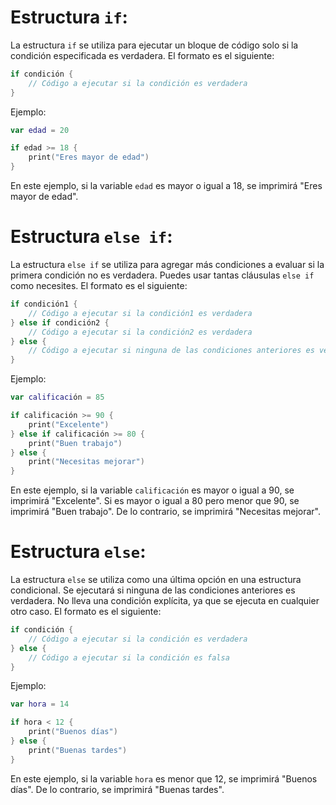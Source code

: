 
# Estructura `if`:
La estructura `if` se utiliza para ejecutar un bloque de código solo si la condición especificada es verdadera. El formato es el siguiente:

```swift
if condición {
    // Código a ejecutar si la condición es verdadera
}
```

Ejemplo:

```swift
var edad = 20

if edad >= 18 {
    print("Eres mayor de edad")
}
```

En este ejemplo, si la variable `edad` es mayor o igual a 18, se imprimirá "Eres mayor de edad".

# Estructura `else if`:
La estructura `else if` se utiliza para agregar más condiciones a evaluar si la primera condición no es verdadera. Puedes usar tantas cláusulas `else if` como necesites. El formato es el siguiente:

```swift
if condición1 {
    // Código a ejecutar si la condición1 es verdadera
} else if condición2 {
    // Código a ejecutar si la condición2 es verdadera
} else {
    // Código a ejecutar si ninguna de las condiciones anteriores es verdadera
}
```

Ejemplo:

```swift
var calificación = 85

if calificación >= 90 {
    print("Excelente")
} else if calificación >= 80 {
    print("Buen trabajo")
} else {
    print("Necesitas mejorar")
}
```

En este ejemplo, si la variable `calificación` es mayor o igual a 90, se imprimirá "Excelente". Si es mayor o igual a 80 pero menor que 90, se imprimirá "Buen trabajo". De lo contrario, se imprimirá "Necesitas mejorar".

# Estructura `else`:
La estructura `else` se utiliza como una última opción en una estructura condicional. Se ejecutará si ninguna de las condiciones anteriores es verdadera. No lleva una condición explícita, ya que se ejecuta en cualquier otro caso. El formato es el siguiente:

```swift
if condición {
    // Código a ejecutar si la condición es verdadera
} else {
    // Código a ejecutar si la condición es falsa
}
```

Ejemplo:

```swift
var hora = 14

if hora < 12 {
    print("Buenos días")
} else {
    print("Buenas tardes")
}
```

En este ejemplo, si la variable `hora` es menor que 12, se imprimirá "Buenos días". De lo contrario, se imprimirá "Buenas tardes".
